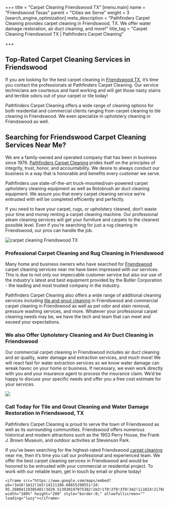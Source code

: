 +++
title = "Carpet Cleaning Friendswood TX"
[menu.main]
name = "Friendswood Texas"
parent = "Cities we Serve"
weight = 3
[search_engine_optimization]
meta_description = "Pathfinders Carpet Cleaning provides carpet cleaning in Friendswood, TX. We offer water damage restoration, air duct cleaning, and more!"
title_tag = "Carpet Cleaning Friendswood TX | Pathfinders Carpet Cleaning"

+++
## Top-Rated Carpet Cleaning Services in Friendswood

If you are looking for the best carpet cleaning in [Friendswood TX](https://www.bestplaces.net/city/texas/friendswood), it’s time you contact the professionals at Pathfinders Carpet Cleaning. Our service technicians are courteous and hard working and will get those nasty stains and terrible odors out of your carpet or tile today!

Pathfinders Carpet Cleaning offers a wide range of cleaning options for both residential and commercial clients ranging from carpet cleaning to tile cleaning in Friendswood. We even specialize in upholstery cleaning in Friendswood as well.

## Searching for Friendswood Carpet Cleaning Services Near Me?

We are a family-owned and operated company that has been in business since 1976. [Pathfinders Carpet Cleaning](pathfinderscarpetcleaning.com/) prides itself on the principles of integrity, trust, honor, and accountability. We desire to always conduct our business in a way that is honorable and benefits every customer we serve.

Pathfinders use state-of-the-art truck-mounted/van-powered carpet upholstery cleaning equipment as well as Rotobrush air duct cleaning equipment. We assure you that every carpet cleaning service we’re entrusted with will be completed efficiently and perfectly.

If you need to have your carpet, rugs, or upholstery cleaned, don’t waste your time and money renting a carpet cleaning machine. Our professional steam cleaning services will get your furniture and carpets to the cleanest possible level. Even if you’re searching for just a rug cleaning in Friendswood, our pros can handle the job.

![carpet cleaning Friendswood TX](/uploads/carpet-cleaning-friendswood-tx.jpeg "carpet cleaning Friendswood TX")

### Professional Carpet Cleaning and Rug Cleaning in Friendswood

Many home and business owners who have searched for [Friendswood](https://www.bestplaces.net/city/texas/friendswood) carpet cleaning services near me have been impressed with our services. This is due to not only our impeccable customer service but also our use of the industry's latest and best equipment provided by the Butler Corporation - the leading and most trusted company in the industry.

Pathfinders Carpet Cleaning also offers a wide range of additional cleaning services including [tile and grout cleaning](https://www.pathfinderscarpetcleaning.com/services/tile-grout-cleaning/) in Friendswood and commercial carpet cleaning in Friendswood as well as pet odor and stain removal, pressure washing services, and more. Whatever your professional carpet cleaning needs may be, we have the tech and team that can meet and exceed your expectations.

### We also Offer Upholstery Cleaning and Air Duct Cleaning in Friendswood

Our commercial carpet cleaning in Friendswood includes air duct cleaning and air quality, water damage and extraction services, and much more! We will react fast for water extraction services as we know water damage can wreak havoc on your home or business. If necessary, we even work directly with you and your insurance agent to process the insurance claim. We’d be happy to discuss your specific needs and offer you a free cost estimate for your services.

![](/uploads/tile-cleaning-friendswood.jpeg)

### Call Today for Tile and Grout Cleaning and Water Damage Restoration in Friendswood, TX

Pathfinders Carpet Cleaning is proud to serve the town of Friendswood as well as its surrounding communities. Friendswood offers numerous historical and modern attractions such as the 1903 Perry House, the Frank J. Brown Museum, and outdoor activities at Stevenson Park. 

If you’ve been searching for the highest-rated Friendswood [carpet cleaning](https://www.pathfinderscarpetcleaning.com/services/carpet-upholstery/) near me, then it’s time you call our professional and experienced team. We offer the best carpet cleaning services in Friendswood and would be honored to be entrusted with your commercial or residential project. To work with our reliable team, get in touch by email or phone today!

    <iframe src="https://www.google.com/maps/embed?pb=!1m18!1m12!1m3!1d111106.66655298551!2d-95.26004119385401!3d29.513930197075382!2m3!1f0!2f0!3f0!3m2!1i1024!2i768!4f13.1!3m3!1m2!1s0x86408ff668e6975f%3A0x95ffb1cfe5ee6acc!2sFriendswood%2C%20TX!5e0!3m2!1sen!2sus!4v1634130880581!5m2!1sen!2sus" width="100%" height="200" style="border:0;" allowfullscreen="" loading="lazy"></iframe>